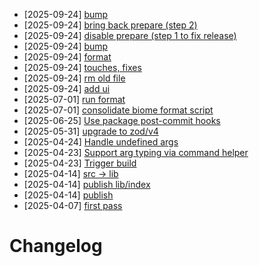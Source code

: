- [2025-09-24] [bump](https://github.com/RubricLab/cli/commit/4c6adf68768055ce77764963e07467e503ccfbf4)
- [2025-09-24] [bring back prepare (step 2)](https://github.com/RubricLab/cli/commit/be5f86346ab1660f73d6e3ca4198c4726d470021)
- [2025-09-24] [disable prepare (step 1 to fix release)](https://github.com/RubricLab/cli/commit/e371eadae9f4cab095d511e7c1aabeea1a570945)
- [2025-09-24] [bump](https://github.com/RubricLab/cli/commit/410b99791b42458abc4bd35cad4791096b8c5342)
- [2025-09-24] [format](https://github.com/RubricLab/cli/commit/0e2f53e69ca2b5668de4d5bd34a5326dc26e17fc)
- [2025-09-24] [touches, fixes](https://github.com/RubricLab/cli/commit/8c9981291684c9eaee20842b5cf692b3799178f5)
- [2025-09-24] [rm old file](https://github.com/RubricLab/cli/commit/1041d19da0188c9d642cb5937b3084f5f93fe767)
- [2025-09-24] [add ui](https://github.com/RubricLab/cli/commit/a809ae0177be8dfd9aa948b860e51a64fdf639db)
- [2025-07-01] [run format](https://github.com/RubricLab/cli/commit/7ca23a6d4940452913b3111c1d43b7179638dcf9)
- [2025-07-01] [consolidate biome format script](https://github.com/RubricLab/cli/commit/ea2999efb0c28c7a217e81245026d3009bc78081)
- [2025-06-25] [Use package post-commit hooks](https://github.com/RubricLab/cli/commit/93141e16972175bb4b23d83f75c7c800662b7f85)
- [2025-05-31] [upgrade to zod/v4](https://github.com/RubricLab/cli/commit/732c6745223fce13a322c1d2c6015e3dfbc1443e)
- [2025-04-24] [Handle undefined args](https://github.com/RubricLab/cli/commit/f34a9b004438071586bdd126db88a84ab8f1b9b2)
- [2025-04-23] [Support arg typing via command helper](https://github.com/RubricLab/cli/commit/01730221c250dc651a1cc466ff3aef85a4361a1e)
- [2025-04-23] [Trigger build](https://github.com/RubricLab/cli/commit/f48dfb50b8388ca5b9a6762aba521093a8226e5b)
- [2025-04-14] [src -> lib](https://github.com/RubricLab/cli/commit/5366d58c027c275252ef7e79f20afd61183949c6)
- [2025-04-14] [publish lib/index](https://github.com/RubricLab/cli/commit/77d2c126ff9cf6ec9bcbff925d79bcda2b187da6)
- [2025-04-14] [publish](https://github.com/RubricLab/cli/commit/57579caea726ee9f77585a743f97648799f4fd04)
- [2025-04-07] [first pass](https://github.com/RubricLab/cli/commit/392698be5e5b6fd3706876e8d91340d7e1d2951f)
# Changelog

